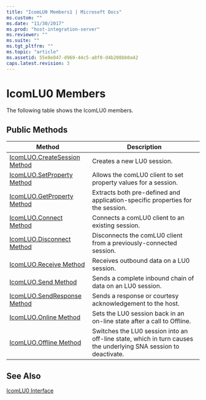 ```yaml
---
title: "IcomLU0 Members1 | Microsoft Docs"
ms.custom: ""
ms.date: "11/30/2017"
ms.prod: "host-integration-server"
ms.reviewer: ""
ms.suite: ""
ms.tgt_pltfrm: ""
ms.topic: "article"
ms.assetid: 55e8e847-d969-44c5-a8f0-d4b208bb0a42
caps.latest.revision: 3
---
```

# IcomLU0 Members
The following table shows the IcomLU0 members.  
  
## Public Methods  
  
|Method|Description|  
|------------|-----------------|  
|[IcomLUO.CreateSession Method](../core/icomluo-createsession-method1.md)|Creates a new LU0 session.|  
|[IcomLUO.SetProperty Method](../core/icomluo-setproperty-method1.md)|Allows the comLU0 client to set property values for a session.|  
|[IcomLUO.GetProperty Method](../core/icomluo-getproperty-method1.md)|Extracts both pre-defined and application-specific properties for the session.|  
|[IcomLUO.Connect Method](../core/icomluo-connect-method2.md)|Connects a comLU0 client to an existing session.|  
|[IcomLUO.Disconnect Method](../core/icomluo-disconnect-method2.md)|Disconnects the comLU0 client from a previously-connected session.|  
|[IcomLUO.Receive Method](../core/icomluo-receive-method1.md)|Receives outbound data on a LU0 session.|  
|[IcomLUO.Send Method](../core/icomluo-send-method2.md)|Sends a complete inbound chain of data on an LU0 session.|  
|[IcomLUO.SendResponse Method](../core/icomluo-sendresponse-method2.md)|Sends a response or courtesy acknowledgement to the host.|  
|[IcomLUO.Online Method](../core/icomluo-online-method1.md)|Sets the LU0 session back in an on-line state after a call to Offline.|  
|[IcomLUO.Offline Method](../core/icomluo-offline-method2.md)|Switches the LU0 session into an off-line state, which in turn causes the underlying SNA session to deactivate.|  
  
## See Also  
 [IcomLU0 Interface](../core/icomlu0-interface1.md)